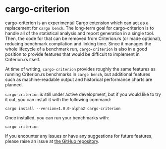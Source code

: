 # cargo-criterion

cargo-criterion is an experimental Cargo extension which can act as a replacement for `cargo bench`. The long-term goal for cargo-criterion is to handle all of the statistical analysis and report generation in a single tool. Then, the code for that can be removed from Criterion.rs (or made optional), reducing benchmark compilation and linking time. Since it manages the whole lifecycle of a benchmark run, `cargo-criterion` is also in a good position to provide features that would be difficult to implement in Criterion.rs itself.

At time of writing, `cargo-criterion` provides roughly the same features as running Criterion.rs benchmarks in `cargo bench`, but additional features such as machine-readable output and historical performance charts are planned.

`cargo-criterion` is still under active development, but if you would like to try it out, you can install it with the following command:

`cargo install --version=1.0.0-alpha2 cargo-criterion`

Once installed, you can run your benchmarks with:

`cargo criterion`

If you encounter any issues or have any suggestions for future features, please raise an issue at [the GitHub repository](https://github.com/bheisler/cargo-criterion).